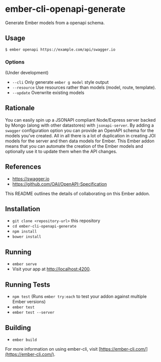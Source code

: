 # ember-cli-openapi-generate

Generate Ember models from a openapi schema.

## Usage

```
$ ember openapi https://example.com/api/swagger.io
```
### Options

(Under development)

* `--cli` Only generate `ember g model` style output
* `--resource` Use resources rather than models (model, route, template).
* `--update` Overwrite existing models

## Rationale

You can easily spin up a JSONAPI compliant Node/Express server backed by Mongo (along with other datastores) with `jsonapi-server`. By adding a `swagger` configuration option you can provide an OpenAPI schema for the models you've created. All in all there is a lot of duplication in creating JOI models for the server and then data models for Ember. This Ember addon means that you can automate the creation of the Ember models and optionally use it to update them when the API changes.

## References

* https://swagger.io
* https://github.com/OAI/OpenAPI-Specification

This README outlines the details of collaborating on this Ember addon.

## Installation

* `git clone <repository-url>` this repository
* `cd ember-cli-openapi-generate`
* `npm install`
* `bower install`

## Running

* `ember serve`
* Visit your app at [http://localhost:4200](http://localhost:4200).

## Running Tests

* `npm test` (Runs `ember try:each` to test your addon against multiple Ember versions)
* `ember test`
* `ember test --server`

## Building

* `ember build`

For more information on using ember-cli, visit [https://ember-cli.com/](https://ember-cli.com/).
